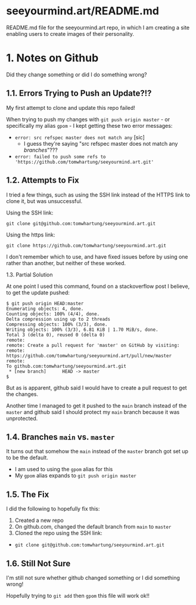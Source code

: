 
# seeyourmind.art/README.md

README.md file for the seeyourmind.art repo, in which I am creating a site enabling users to
create images of their personality.

# 1. Notes on Github

Did they change something or did I do something wrong?

## 1.1. Errors Trying to Push an Update?!?

My first attempt to clone and update this repo failed!

When trying to push my changes with `git push origin master` - or specifically my alias `gpom` -
I kept getting these two error messages:

- `error: src refspec master does not match any` [sic]
   - I guess they're saying "src refspec master does not match any *branches*"???
- `error: failed to push some refs to 'https://github.com/tomwhartung/seeyourmind.art.git'`

## 1.2. Attempts to Fix

I tried a few things, such as using the SSH link instead of the HTTPS link to clone it,
but was unsuccessful.

Using the SSH link:

```
git clone git@github.com:tomwhartung/seeyourmind.art.git
```

Using the https link:

```
git clone https://github.com/tomwhartung/seeyourmind.art.git
```

I don't remember which to use, and have fixed issues before by using one rather than another,
but neither of these worked.

1.3. Partial Solution

At one point I used this command, found on a stackoverflow post I believe, to get the update pushed:

```
$ git push origin HEAD:master
Enumerating objects: 4, done.
Counting objects: 100% (4/4), done.
Delta compression using up to 2 threads
Compressing objects: 100% (3/3), done.
Writing objects: 100% (3/3), 6.81 KiB | 1.70 MiB/s, done.
Total 3 (delta 0), reused 0 (delta 0)
remote:
remote: Create a pull request for 'master' on GitHub by visiting:
remote:      https://github.com/tomwhartung/seeyourmind.art/pull/new/master
remote:
To github.com:tomwhartung/seeyourmind.art.git
 * [new branch]      HEAD -> master
$
```

But as is apparent, github said I would have to create a pull request to get the changes.

Another time I managed to get it pushed to the `main` branch instead of the `master` and
github said I should protect my `main` branch because it was unprotected.

## 1.4. Branches `main` vs. `master`

It turns out that somehow the `main` instead of the `master` branch got set up to be the default.

- I am used to using the `gpom` alias for this
- My `gpom` alias expands to `git push origin master`

## 1.5. The Fix

I did the following to hopefully fix this:

1. Created a new repo
2. On github.com, changed the default branch from `main` to `master`
3. Cloned the repo using the SSH link:
  - `git clone git@github.com:tomwhartung/seeyourmind.art.git`

## 1.6. Still Not Sure

I'm still not sure whether github changed something or I did something wrong!

Hopefully trying to `git add` then `gpom` this file will work ok!!

